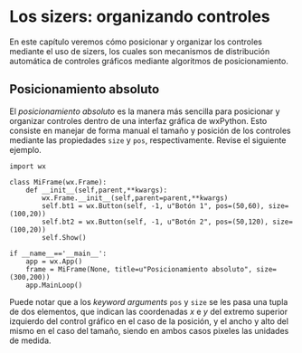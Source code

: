 # Los sizers: organizando controles

En este capítulo veremos cómo posicionar y organizar los controles mediante 
el uso de sizers, los cuales son mecanismos de distribución automática de 
controles gráficos mediante algoritmos de posicionamiento.

## Posicionamiento absoluto

El *posicionamiento absoluto* es la manera más sencilla para posicionar 
y organizar controles dentro de una interfaz gráfica de wxPython. Esto 
consiste en manejar de forma manual el tamaño y posición de los controles 
mediante las propiedades `size` y `pos`,  respectivamente. Revise el siguiente 
ejemplo.

    import wx

    class MiFrame(wx.Frame):
        def __init__(self,parent,**kwargs):
            wx.Frame.__init__(self,parent=parent,**kwargs)
            self.bt1 = wx.Button(self, -1, u"Botón 1", pos=(50,60), size=(100,20))
            self.bt2 = wx.Button(self, -1, u"Botón 2", pos=(50,120), size=(100,20))
            self.Show()

    if __name__=='__main__':
        app = wx.App()
        frame = MiFrame(None, title=u"Posicionamiento absoluto", size=(300,200))
        app.MainLoop()


Puede notar que a los *keyword arguments* `pos` y `size` se les pasa una tupla de 
dos elementos, que indican las coordenadas *x* e *y* del extremo superior izquierdo 
del control gráfico en el caso de la posición, y el ancho y alto del mismo en el caso del tamaño, 
siendo en ambos casos pixeles las unidades de medida.